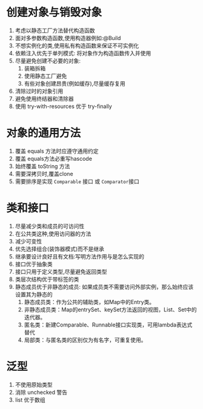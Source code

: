 # 创建对象与销毁对象

1. 考虑以静态工厂方法替代构造函数
2. 面对多参数构造函数,使用构造器例如:@Build
3. 不想实例化的类,使用私有构造函数来保证不可实例化
4. 依赖注入优先于单列模式: 将对象作为构造函数传入并使用
5. 尽量避免创建不必要的对象:
	1. 装箱拆箱
	2. 使用静态工厂避免
	3. 有些对象创建昂贵(例如缓存),尽量缓存复用
6. 清除过时的对象引用
7. 避免使用终结器和清除器
8. 使用 try-with-resources 优于 try-finally

# 对象的通用方法
1.  覆盖 equals 方法时应遵守通用约定
2.  覆盖 equals方法必重写hascode
3.  始终覆盖 toString 方法
4.  需要深拷贝时,覆盖clone
5.  需要排序是实现  `Comparable` 接口 或  `Comparator`接口


# 类和接口

1. 尽量减少类和成员的可访问性
2. 在公共类这种,使用访问器的方法
3. 减少可变性
4. 优先选择组合(装饰器模式)而不是继承
5. 继承要设计良好且有文档:写明方法作用与是怎么实现的
6. 接口优于抽象类
7. 接口只用于定义类型,尽量避免返回类型
8. 类层次结构优于带标签的类
9. 静态成员优于非静态的成员: 如果成员类不需要访问外部实例，那么始终应该设置其为静态的
	 1.  静态成员类：作为公共的辅助类，如Map中的Entry类。
	 2.  非静态成员类：Map的entrySet、keySet方法返回的视图，List、Set中的迭代器。
	 3.  匿名类：新建Comparable、Runnable接口实现类，可用lambda表达式替代
	 4.  局部类：与匿名类的区别仅为有名字，可重复使用。

# 泛型
1. 不使用原始类型
2. 消除 unchecked 警告
3. list 优于数组
